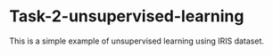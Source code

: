 # Task-2-unsupervised-learning
This is a simple example of unsupervised learning using IRIS dataset.
